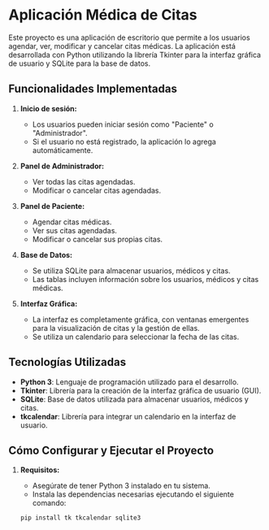 # Aplicación Médica de Citas

Este proyecto es una aplicación de escritorio que permite a los usuarios agendar, ver, modificar y cancelar citas médicas. La aplicación está desarrollada con Python utilizando la librería Tkinter para la interfaz gráfica de usuario y SQLite para la base de datos.

## Funcionalidades Implementadas

1. **Inicio de sesión:**
   - Los usuarios pueden iniciar sesión como "Paciente" o "Administrador".
   - Si el usuario no está registrado, la aplicación lo agrega automáticamente.

2. **Panel de Administrador:**
   - Ver todas las citas agendadas.
   - Modificar o cancelar citas agendadas.

3. **Panel de Paciente:**
   - Agendar citas médicas.
   - Ver sus citas agendadas.
   - Modificar o cancelar sus propias citas.

4. **Base de Datos:**
   - Se utiliza SQLite para almacenar usuarios, médicos y citas.
   - Las tablas incluyen información sobre los usuarios, médicos y citas médicas.

5. **Interfaz Gráfica:**
   - La interfaz es completamente gráfica, con ventanas emergentes para la visualización de citas y la gestión de ellas.
   - Se utiliza un calendario para seleccionar la fecha de las citas.

## Tecnologías Utilizadas

- **Python 3**: Lenguaje de programación utilizado para el desarrollo.
- **Tkinter**: Librería para la creación de la interfaz gráfica de usuario (GUI).
- **SQLite**: Base de datos utilizada para almacenar usuarios, médicos y citas.
- **tkcalendar**: Librería para integrar un calendario en la interfaz de usuario.

## Cómo Configurar y Ejecutar el Proyecto

1. **Requisitos:**
   - Asegúrate de tener Python 3 instalado en tu sistema.
   - Instala las dependencias necesarias ejecutando el siguiente comando:

   ```bash
   pip install tk tkcalendar sqlite3
